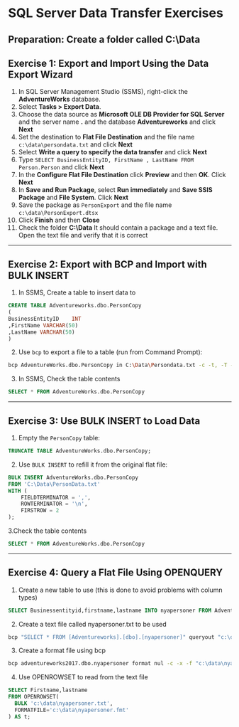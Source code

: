 # SQL Server Data Transfer Exercises

## Preparation: Create a folder called C:\Data

## Exercise 1: Export and Import Using the Data Export Wizard

1. In SQL Server Management Studio (SSMS), right-click the **AdventureWorks** database.
2. Select **Tasks > Export Data**.
3. Choose the data source as **Microsoft OLE DB Provider for SQL Server** and the server name **.** and the database **Adventureworks** and click **Next**
4. Set the destination to **Flat File Destination** and the file name `c:\data\persondata.txt` and click **Next**
5. Select **Write a query to specify the data transfer** and click **Next**
6. Type `SELECT BusinessEntityID, FirstName , LastName FROM Person.Person` and click **Next**
7. In the **Configure Flat File Destination** click **Preview** and then  **OK**. Click **Next**
8. In **Save and Run Package**, select  **Run immediately** and **Save SSIS Package** and **File System**. Click **Next** 
9. Save the package as `PersonExport` and the file name `c:\data\PersonExport.dtsx`
10. Click **Finish** and then **Close**
11. Check the folder **C:\Data** It should contain a package and a text file. Open the text file and verify that it is correct


---

## Exercise 2: Export with BCP and Import with BULK INSERT

1. In SSMS, Create a table to insert data to

```sql
CREATE TABLE Adventureworks.dbo.PersonCopy
(
BusinessEntityID    INT
,FirstName VARCHAR(50)
,LastName VARCHAR(50)
)
```

2. Use `bcp` to export a file to a table (run from Command Prompt):

```bash
bcp AdventureWorks.dbo.PersonCopy in C:\Data\Persondata.txt -c -t, -T -S localhost
```

3. In SSMS, Check the table contents

```sql
SELECT * FROM AdventureWorks.dbo.PersonCopy
```
---



## Exercise 3: Use BULK INSERT to Load Data

1. Empty the `PersonCopy` table:

```sql
TRUNCATE TABLE AdventureWorks.dbo.PersonCopy;
```

2. Use `BULK INSERT` to refill it from the original flat file:

```sql
BULK INSERT AdventureWorks.dbo.PersonCopy
FROM 'C:\Data\PersonData.txt'
WITH (
    FIELDTERMINATOR = ',',
    ROWTERMINATOR = '\n',
    FIRSTROW = 2
);
```
3.Check the table contents

```sql
SELECT * FROM AdventureWorks.dbo.PersonCopy
```

---





## Exercise 4: Query a Flat File Using OPENQUERY

1. Create a new table to use (this is done to avoid problems with column types)

```sql
SELECT Businessentityid,firstname,lastname INTO nyapersoner FROM Adventureworks.person.person
```

2. Create a text file called nyapersoner.txt to be used

 ```bash
bcp "SELECT * FROM [Adventureworks].[dbo].[nyapersoner]" queryout "c:\data\nyapersoner.txt" -c -T
```

3. Create a format file using bcp
   
 ```bash
bcp adventureworks2017.dbo.nyapersoner format nul -c -x -f "c:\data\nyapersoner.fmt" -S localhost -T
```

4. Use OPENROWSET to read from the text file

```sql
SELECT Firstname,lastname
FROM OPENROWSET(
  BULK 'c:\data\nyapersoner.txt',
  FORMATFILE='c:\data\nyapersoner.fmt'
) AS t;
```


